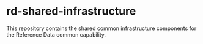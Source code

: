 # rd-shared-infrastructure

This repository contains the shared common infrastructure components for the Reference Data common capability.